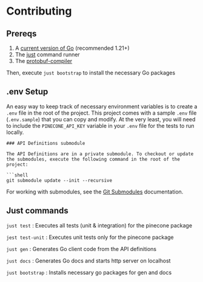 # Contributing

## Prereqs

1. A [current version of Go](https://go.dev/doc/install) (recommended 1.21+)
2. The [just](https://github.com/casey/just?tab=readme-ov-file#installation) command runner
3. The [protobuf-compiler](https://grpc.io/docs/protoc-installation/)

Then, execute `just bootstrap` to install the necessary Go packages

## .env Setup

An easy way to keep track of necessary environment variables is to create a `.env` file in the root of the project.
This project comes with a sample `.env` file (`.env.sample`) that you can copy and modify. At the very least, you
will need to include the `PINECONE_API_KEY` variable in your `.env` file for the tests to run locally.

````shell
### API Definitions submodule

The API Definitions are in a private submodule. To checkout or update the submodules, execute the following command in the root of the project:

```shell
git submodule update --init --recursive
````

For working with submodules, see the [Git Submodules](https://git-scm.com/book/en/v2/Git-Tools-Submodules)
documentation.

## Just commands

`just test` : Executes all tests (unit & integration) for the pinecone package

`jest test-unit` : Executes unit tests only for the pinecone package

`just gen` : Generates Go client code from the API definitions

`just docs` : Generates Go docs and starts http server on localhost

`just bootstrap` : Installs necessary go packages for gen and docs
